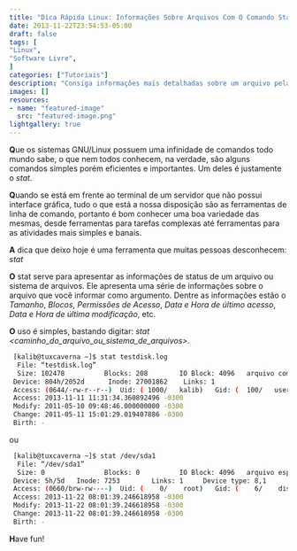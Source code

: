 ```yaml
---
title: "Dica Rápida Linux: Informações Sobre Arquivos Com O Comando Stat"
date: 2013-11-22T23:54:53-05:00
draft: false
tags: [
"Linux",
"Software Livre",
]
categories: ["Tutoriais"]
description: "Consiga informações mais detalhadas sobre um arquivo pela linha de comando através da ferramenta stat"
images: []
resources:
- name: "featured-image"
  src: "featured-image.png"
lightgallery: true
---
```

**Q**ue os sistemas GNU/Linux possuem uma infinidade de comandos todo mundo sabe, o que nem todos conhecem, na verdade, são alguns comandos simples porém eficientes e importantes. Um deles é justamente o *stat*.

<!--more-->

**Q**uando se está em frente ao terminal de um servidor que não possui interface gráfica, tudo o que está a nossa disposição são as ferramentas de linha de comando, portanto é bom conhecer uma boa variedade das mesmas, desde ferramentas para tarefas complexas até ferramentas para as atividades mais simples e banais.

**A** dica que deixo hoje é uma ferramenta que muitas pessoas desconhecem: *stat*

**O** stat serve para apresentar as informações de status de um arquivo ou sistema de arquivos. Ele apresenta uma série de informações sobre o arquivo que você informar como argumento. Dentre as informações estão o *Tamanho*, *Blocos*, *Permissões de Acesso*, *Data e Hora de último acesso*, *Data e Hora de última modificação*, etc.

**O** uso é simples, bastando digitar: *stat <caminho_do_arquivo_ou_sistema_de_arquivos>*.

```bash
 [kalib@tuxcaverna ~]$ stat testdisk.log
  File: “testdisk.log”
  Size: 102478          Blocks: 208        IO Block: 4096   arquivo comum
 Device: 804h/2052d      Inode: 27001862    Links: 1
 Access: (0644/-rw-r--r--)  Uid: ( 1000/   kalib)   Gid: (  100/   users)
 Access: 2013-11-11 11:31:34.360892496 -0300
 Modify: 2011-05-10 09:48:46.000000000 -0300
 Change: 2011-05-11 15:01:29.019407886 -0300
 Birth: -
```

ou

```bash
 [kalib@tuxcaverna ~]$ stat /dev/sda1
  File: “/dev/sda1”
  Size: 0               Blocks: 0          IO Block: 4096   arquivo especial de bloco
 Device: 5h/5d   Inode: 7253        Links: 1     Device type: 8,1
 Access: (0660/brw-rw----)  Uid: (    0/    root)   Gid: (    6/    disk)
 Access: 2013-11-22 08:01:39.246618958 -0300
 Modify: 2013-11-22 08:01:39.246618958 -0300
 Change: 2013-11-22 08:01:39.246618958 -0300
 Birth: -
```

**H**ave fun!
